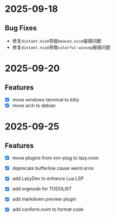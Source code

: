 # 2025-09-18

## Bug Fixes

- 修复`distant.nvim`导致`beacon.nvim`报错问题
- 修复`distant.nvim`导致`colorful-winsep`报错问题

# 2025-09-20

## Features
- [x] move windows-terminal to kitty
- [x] move arch to debian

# 2025-09-25

## Features
- [x] move plugins from vim-plug to lazy.nvim
- [x] deprecate bufferline cause weird error
- [x] add LazyDev to enhance Lua LSP
- [x] add orgmode for TODOLIST
- [x] add markdown preview plugin
- [x] add conform.nvim to format code




